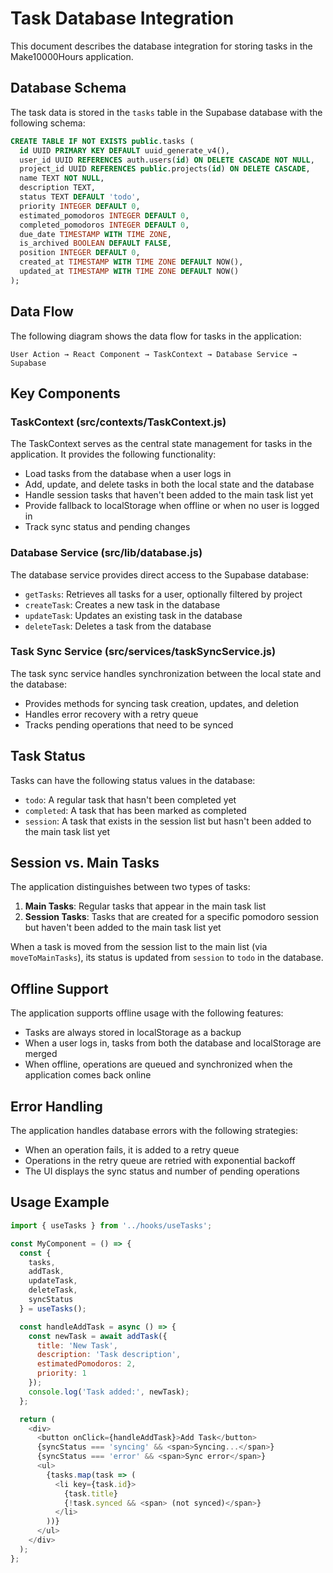 # Task Database Integration

This document describes the database integration for storing tasks in the Make10000Hours application.

## Database Schema

The task data is stored in the `tasks` table in the Supabase database with the following schema:

```sql
CREATE TABLE IF NOT EXISTS public.tasks (
  id UUID PRIMARY KEY DEFAULT uuid_generate_v4(),
  user_id UUID REFERENCES auth.users(id) ON DELETE CASCADE NOT NULL,
  project_id UUID REFERENCES public.projects(id) ON DELETE CASCADE,
  name TEXT NOT NULL,
  description TEXT,
  status TEXT DEFAULT 'todo',
  priority INTEGER DEFAULT 0,
  estimated_pomodoros INTEGER DEFAULT 0,
  completed_pomodoros INTEGER DEFAULT 0,
  due_date TIMESTAMP WITH TIME ZONE,
  is_archived BOOLEAN DEFAULT FALSE,
  position INTEGER DEFAULT 0,
  created_at TIMESTAMP WITH TIME ZONE DEFAULT NOW(),
  updated_at TIMESTAMP WITH TIME ZONE DEFAULT NOW()
);
```

## Data Flow

The following diagram shows the data flow for tasks in the application:

```
User Action → React Component → TaskContext → Database Service → Supabase
```

## Key Components

### TaskContext (src/contexts/TaskContext.js)

The TaskContext serves as the central state management for tasks in the application. It provides the following functionality:

- Load tasks from the database when a user logs in
- Add, update, and delete tasks in both the local state and the database
- Handle session tasks that haven't been added to the main task list yet
- Provide fallback to localStorage when offline or when no user is logged in
- Track sync status and pending changes

### Database Service (src/lib/database.js)

The database service provides direct access to the Supabase database:

- `getTasks`: Retrieves all tasks for a user, optionally filtered by project
- `createTask`: Creates a new task in the database
- `updateTask`: Updates an existing task in the database
- `deleteTask`: Deletes a task from the database

### Task Sync Service (src/services/taskSyncService.js)

The task sync service handles synchronization between the local state and the database:

- Provides methods for syncing task creation, updates, and deletion
- Handles error recovery with a retry queue
- Tracks pending operations that need to be synced

## Task Status

Tasks can have the following status values in the database:

- `todo`: A regular task that hasn't been completed yet
- `completed`: A task that has been marked as completed
- `session`: A task that exists in the session list but hasn't been added to the main task list yet

## Session vs. Main Tasks

The application distinguishes between two types of tasks:

1. **Main Tasks**: Regular tasks that appear in the main task list
2. **Session Tasks**: Tasks that are created for a specific pomodoro session but haven't been added to the main task list yet

When a task is moved from the session list to the main list (via `moveToMainTasks`), its status is updated from `session` to `todo` in the database.

## Offline Support

The application supports offline usage with the following features:

- Tasks are always stored in localStorage as a backup
- When a user logs in, tasks from both the database and localStorage are merged
- When offline, operations are queued and synchronized when the application comes back online

## Error Handling

The application handles database errors with the following strategies:

- When an operation fails, it is added to a retry queue
- Operations in the retry queue are retried with exponential backoff
- The UI displays the sync status and number of pending operations

## Usage Example

```javascript
import { useTasks } from '../hooks/useTasks';

const MyComponent = () => {
  const { 
    tasks, 
    addTask, 
    updateTask, 
    deleteTask,
    syncStatus 
  } = useTasks();

  const handleAddTask = async () => {
    const newTask = await addTask({
      title: 'New Task',
      description: 'Task description',
      estimatedPomodoros: 2,
      priority: 1
    });
    console.log('Task added:', newTask);
  };

  return (
    <div>
      <button onClick={handleAddTask}>Add Task</button>
      {syncStatus === 'syncing' && <span>Syncing...</span>}
      {syncStatus === 'error' && <span>Sync error</span>}
      <ul>
        {tasks.map(task => (
          <li key={task.id}>
            {task.title}
            {!task.synced && <span> (not synced)</span>}
          </li>
        ))}
      </ul>
    </div>
  );
};
``` 